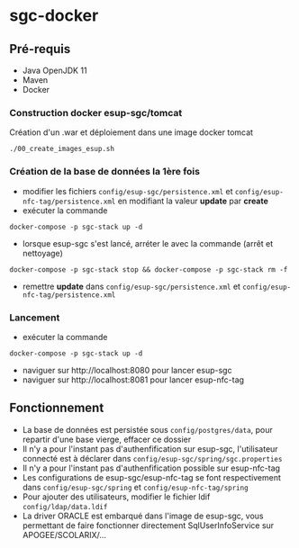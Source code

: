 # sgc-docker

## Pré-requis
* Java OpenJDK 11
* Maven
* Docker

### Construction docker esup-sgc/tomcat

Création d'un .war et déploiement dans une image docker tomcat
 ```
 ./00_create_images_esup.sh
 ```

 ### Création de la base de données la 1ère fois
 * modifier les fichiers ```config/esup-sgc/persistence.xml``` et ```config/esup-nfc-tag/persistence.xml``` en modifiant la valeur __update__ par __create__
 * exécuter la commande
 ```
docker-compose -p sgc-stack up -d
 ```
 * lorsque esup-sgc s'est lancé, arréter le avec la commande (arrêt et nettoyage)
 ```
 docker-compose -p sgc-stack stop && docker-compose -p sgc-stack rm -f
 ```
 * remettre __update__ dans ```config/esup-sgc/persistence.xml``` et ```config/esup-nfc-tag/persistence.xml```

### Lancement
 * exécuter la commande
 ```
docker-compose -p sgc-stack up -d
 ```
 * naviguer sur http://localhost:8080 pour lancer esup-sgc
 * naviguer sur http://localhost:8081 pour lancer esup-nfc-tag


## Fonctionnement

 * La base de données est persistée sous ```config/postgres/data```, pour repartir d'une base vierge, effacer ce dossier
 * Il n'y a pour l'instant pas d'authenfification sur esup-sgc, l'utilisateur connecté est à déclarer dans ```config/esup-sgc/spring/sgc.properties```
 * Il n'y a pour l'instant pas d'authenfification possible sur esup-nfc-tag
 * Les configurations de esup-sgc/esup-nfc-tag se font respectivement dans ```config/esup-sgc/spring``` et ```config/esup-nfc-tag/spring```
 * Pour ajouter des utilisateurs, modifier le fichier ldif ```config/ldap/data.ldif```
 * La driver ORACLE est embarqué dans l'image de esup-sgc, vous permettant de faire fonctionner directement SqlUserInfoService sur APOGEE/SCOLARIX/... 
